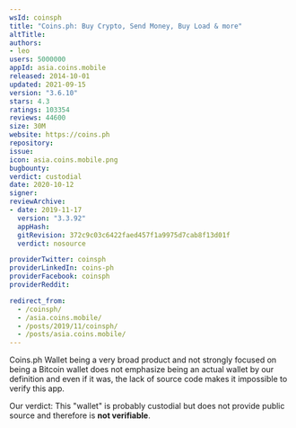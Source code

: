 ```yaml
---
wsId: coinsph
title: "Coins.ph: Buy Crypto, Send Money, Buy Load & more"
altTitle: 
authors:
- leo
users: 5000000
appId: asia.coins.mobile
released: 2014-10-01
updated: 2021-09-15
version: "3.6.10"
stars: 4.3
ratings: 103354
reviews: 44600
size: 30M
website: https://coins.ph
repository: 
issue: 
icon: asia.coins.mobile.png
bugbounty: 
verdict: custodial
date: 2020-10-12
signer: 
reviewArchive:
- date: 2019-11-17
  version: "3.3.92"
  appHash: 
  gitRevision: 372c9c03c6422faed457f1a9975d7cab8f13d01f
  verdict: nosource

providerTwitter: coinsph
providerLinkedIn: coins-ph
providerFacebook: coinsph
providerReddit: 

redirect_from:
  - /coinsph/
  - /asia.coins.mobile/
  - /posts/2019/11/coinsph/
  - /posts/asia.coins.mobile/
---
```



Coins.ph Wallet
being a very broad product and not strongly focused on being a Bitcoin wallet
does not emphasize being an actual wallet by our definition and even if it was,
the lack of source code makes it impossible to verify this app.

Our verdict: This "wallet" is probably custodial but does not provide public source
and therefore is **not verifiable**.
